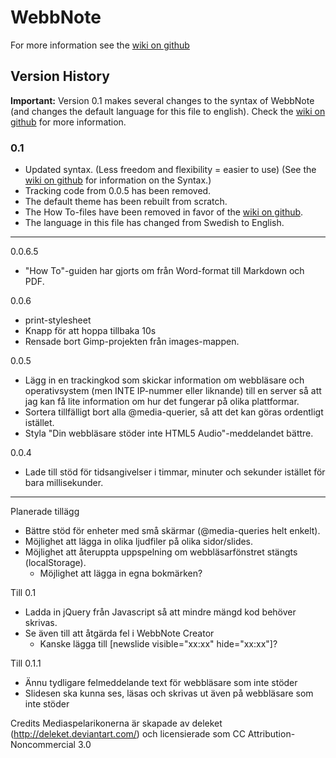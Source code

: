 WebbNote
=========

For more information see the [wiki on github][1]


Version History
---------------

**Important:** Version 0.1 makes several changes to the syntax of WebbNote (and changes the default language for this file to english). Check the [wiki on github][1] for more information.

[1]: https://github.com/mrhenko/WebbNote/wiki

### 0.1
* Updated syntax. (Less freedom and flexibility = easier to use) (See the [wiki on github][1] for information on the Syntax.)
* Tracking code from 0.0.5 has been removed.
* The default theme has been rebuilt from scratch.
* The How To-files have been removed in favor of the [wiki on github][1].
* The language in this file has changed from Swedish to English.

---------------------------------------------------------------------------

0.0.6.5
* "How To"-guiden har gjorts om från Word-format till Markdown och PDF.

0.0.6
 *	print-stylesheet
 *	Knapp för att hoppa tillbaka 10s
 *	Rensade bort Gimp-projekten från images-mappen.

0.0.5
 *	Lägg in en trackingkod som skickar information om webbläsare och operativsystem (men INTE IP-nummer eller liknande) till en server så att jag kan få lite information om hur det fungerar på olika plattformar.
 *	Sortera tillfälligt bort alla @media-querier, så att det kan göras ordentligt istället.
 *	Styla "Din webbläsare stöder inte HTML5 Audio"-meddelandet bättre.
 
0.0.4
 *	Lade till stöd för tidsangivelser i timmar, minuter och sekunder
	istället för bara millisekunder.

-------------------------------------------------------------------------------------------

Planerade tillägg
 *	Bättre stöd för enheter med små skärmar (@media-queries helt enkelt).
 *	Möjlighet att lägga in olika ljudfiler på olika sidor/slides.
 *	Möjlighet att återuppta uppspelning om webbläsarfönstret stängts (localStorage).
 	 *	Möjlighet att lägga in egna bokmärken?

Till 0.1
 *	Ladda in jQuery från Javascript så att mindre mängd kod behöver skrivas.
 *	Se även till att åtgärda fel i WebbNote Creator
 	*	Kanske lägga till [newslide visible="xx:xx" hide="xx:xx"]?

Till 0.1.1
 *	Ännu tydligare felmeddelande text för webbläsare som inte stöder <audio>. Förklara vad webbnote är och varför.
 *	Slidesen ska kunna ses, läsas och skrivas ut även på webbläsare som inte stöder <audio>.


Credits
Mediaspelarikonerna är skapade av deleket (http://deleket.deviantart.com/) och licensierade som CC Attribution-Noncommercial 3.0
